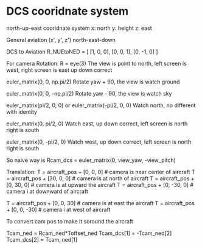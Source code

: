 # DCS cooridnate system
north-up-east cooridnate system
x: north y: height z: east

General aviation (x', y', z')
north-east-down

DCS to Aviation
R_NUEtoNED = [
    [1, 0, 0],
    [0, 0, 1],
    [0, -1, 0]
]

For camera
Rotation:
R = eye(3)
The view is point to north, left screen is west, right screen is east up down correct

euler_matrix(0, 0, np.pi/2)
    Rotate yaw + 90, the view is watch ground

euler_matrix(0, 0, -np.pi/2)
    Rotate yaw - 90, the view is watch sky

euler_matrix(pi/2, 0, 0) or euler_matrix(-pi/2, 0, 0)
    Watch north, no different with identity

euler_matrix(0, pi/2, 0)
    Watch east, up down correct, left screen is north right is south

euler_matrix(0, -pi/2, 0)
    Watch west, up down correct, left screen is north right is south

So naive way is
Rcam_dcs = euler_matrix(0, view_yaw, -view_pitch)

Translation:
T = aircraft_pos + [0, 0, 0] # camera is near center of aircraft
T = aircraft_pos + [30, 0, 0] # camera is at north of aircraft
T = aircraft_pos + [0, 30, 0] # camera is at upward the aircraft
T = aircraft_pos + [0, -30, 0] # camera i at downward of aircraft

T = aircraft_pos + [0, 0, 30] # camera is at east the aircraft
T = aircraft_pos + [0, 0, -30] # camera i at west of aircraft

To convert cam pos to make it soround the aircraft

Tcam_ned = Rcam_ned*Toffset_ned
Tcam_dcs[1] = -Tcam_ned[2]
Tcam_dcs[2] = Tcam_ned[1]